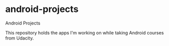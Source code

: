 # android-projects
Android Projects

This repository holds the apps I'm working on while taking Android courses from Udacity.
